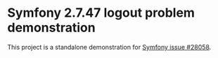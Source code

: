 Symfony 2.7.47 logout problem demonstration
===========================================

This project is a standalone demonstration for [Symfony issue #28058](https://github.com/symfony/symfony/issues/28058).

